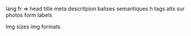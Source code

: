 lang fr => <html>
head title
meta descritpion
balises semantiques
h tags
alts sur photos
form labels


Img sizes
img formats
